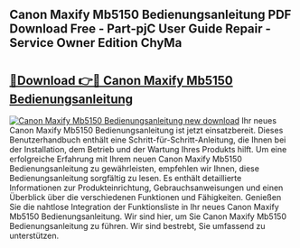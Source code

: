 ## Canon Maxify Mb5150 Bedienungsanleitung PDF Download Free - Part-pjC User Guide Repair - Service Owner Edition ChyMa

# <h2><a href="http://df5hwmi.blite.top/?on=Canon+Maxify+Mb5150+Bedienungsanleitung">🔗Download 👉🔴 Canon Maxify Mb5150 Bedienungsanleitung</a></h2>

[![Canon Maxify Mb5150 Bedienungsanleitung new download](https://i.imgur.com/lujVjoI.png)](http://df5hwmi.blite.top/?on=Canon+Maxify+Mb5150+Bedienungsanleitung)
Ihr neues Canon Maxify Mb5150 Bedienungsanleitung ist jetzt einsatzbereit. Dieses Benutzerhandbuch enthält eine Schritt-für-Schritt-Anleitung, die Ihnen bei der Installation, dem Betrieb und der Wartung Ihres Produkts hilft. Um eine erfolgreiche Erfahrung mit Ihrem neuen Canon Maxify Mb5150 Bedienungsanleitung zu gewährleisten, empfehlen wir Ihnen, diese Bedienungsanleitung sorgfältig zu lesen. Es enthält detaillierte Informationen zur Produkteinrichtung, Gebrauchsanweisungen und einen Überblick über die verschiedenen Funktionen und Fähigkeiten. Genießen Sie die nahtlose Integration der Funktionsliste in Ihr neues Canon Maxify Mb5150 Bedienungsanleitung. Wir sind hier, um Sie Canon Maxify Mb5150 Bedienungsanleitung zu führen. Wir sind bestrebt, Sie umfassend zu unterstützen.
